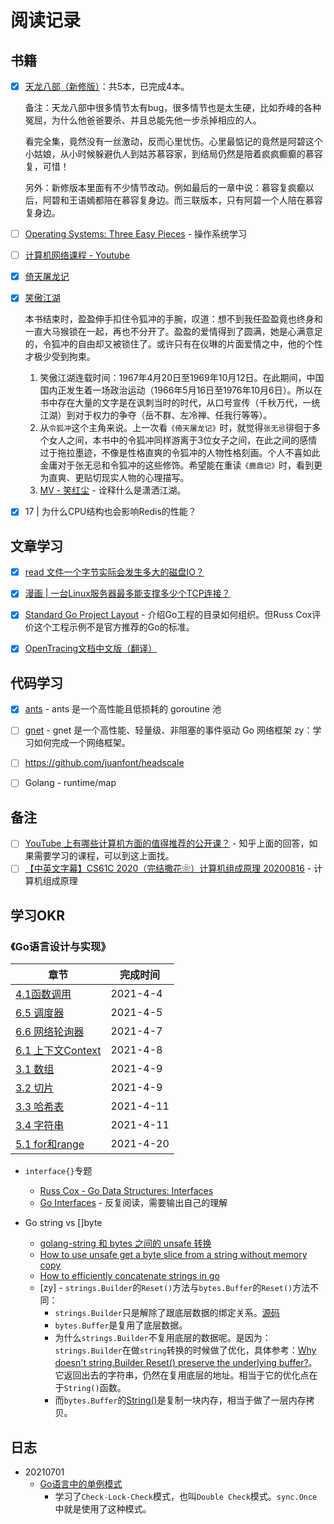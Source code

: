 # 阅读记录

## 书籍

- [x] [天龙八部（新修版）](https://book.douban.com/subject/26322283/)：共5本，已完成4本。

  备注：天龙八部中很多情节太有bug，很多情节也是太生硬，比如乔峰的各种冤屈，为什么他爸爸要杀、并且总能先他一步杀掉相应的人。
  
  看完全集，竟然没有一丝激动，反而心里忧伤。心里最惦记的竟然是阿碧这个小姑娘，从小时候躲避仇人到姑苏慕容家，到结局仍然是陪着疯疯癫癫的慕容复，可惜！
  
  另外：新修版本里面有不少情节改动。例如最后的一章中说：慕容复疯癫以后，阿碧和王语嫣都陪在慕容复身边。而三联版本，只有阿碧一个人陪在慕容复身边。

- [ ] [Operating Systems: Three Easy Pieces](https://pages.cs.wisc.edu/~remzi/OSTEP/) - 操作系统学习

- [ ] [计算机网络课程 - Youtube](https://www.youtube.com/watch?v=XaGXPObx2Gs&list=PLowKtXNTBypH19whXTVoG3oKSuOcw_XeW)

- [x] [倚天屠龙记](https://book.douban.com/subject/1070851/)

- [x] [笑傲江湖](https://book.douban.com/subject/1002299/)

  本书结束时，盈盈伸手扣住令狐冲的手腕，叹道：想不到我任盈盈竟也终身和一直大马猴锁在一起，再也不分开了。盈盈的爱情得到了圆满，她是心满意足的，令狐冲的自由却又被锁住了。或许只有在仪琳的片面爱情之中，他的个性才极少受到拘束。

  1. 笑傲江湖连载时间：1967年4月20日至1969年10月12日。在此期间，中国国内正发生着一场政治运动（1966年5月16日至1976年10月6日）。所以在书中存在大量的文字是在讽刺当时的时代，从口号宣传（千秋万代，一统江湖）到对于权力的争夺（岳不群、左冷禅、任我行等等）。
  2. 从`令狐冲`这个主角来说。上一次看`《倚天屠龙记》`时，就觉得`张无忌`徘徊于多个女人之间，本书中的令狐冲同样游离于3位女子之间，在此之间的感情过于拖拉墨迹，不像是性格直爽的令狐冲的人物性格刻画。个人不喜如此金庸对于张无忌和令狐冲的这些修饰。希望能在重读`《鹿鼎记》`时，看到更为直爽、更贴切现实人物的心理描写。
  3. [MV - 笑红尘](https://www.bilibili.com/video/BV1xs411x7Nm?from=search&seid=8350225411898089717) - 诠释什么是潇洒江湖。

- [x] 17 | 为什么CPU结构也会影响Redis的性能？

## 文章学习

- [x] [read 文件一个字节实际会发生多大的磁盘IO？](https://mp.weixin.qq.com/s/vekemOfUHBjZSy3uXb49Rw)
- [x] [漫画 | 一台Linux服务器最多能支撑多少个TCP连接？](https://mp.weixin.qq.com/s/Lkyj42NtvqEj63DoCY5btQ)
- [x] [Standard Go Project Layout](https://github.com/golang-standards/project-layout/blob/master/README_zh.md) - 介绍Go工程的目录如何组织。但Russ Cox评价这个工程示例不是官方推荐的Go的标准。
- [x] [OpenTracing文档中文版（翻译）](https://wu-sheng.gitbooks.io/opentracing-io/content/)



## 代码学习

- [x] [ants](https://github.com/panjf2000/ants) - ants 是一个高性能且低损耗的 goroutine 池
- [ ] [gnet](https://github.com/panjf2000/gnet) - gnet 是一个高性能、轻量级、非阻塞的事件驱动 Go 网络框架
  zy：学习如何完成一个网络框架。
- [ ] https://github.com/juanfont/headscale
- [ ] Golang - runtime/map


## 备注

- [ ] [YouTube 上有哪些计算机方面的值得推荐的公开课？](https://www.zhihu.com/question/49071324) - 知乎上面的回答，如果需要学习的课程，可以到这上面找。
- [ ] [【中英文字幕】CS61C 2020（完结撒花❀）计算机组成原理 20200816](https://www.bilibili.com/video/BV1fC4y147iZ) - 计算机组成原理

## 学习OKR

### 《Go语言设计与实现》

| 章节                                                         | 完成时间  |
| ------------------------------------------------------------ | --------- |
| [4.1函数调用](https://draveness.me/golang/docs/part2-foundation/ch04-basic/golang-function-call/) | 2021-4-4  |
| [6.5 调度器](https://draveness.me/golang/docs/part3-runtime/ch06-concurrency/golang-goroutine/) | 2021-4-5  |
| [6.6 网络轮询器](https://draveness.me/golang/docs/part3-runtime/ch06-concurrency/golang-netpoller/) | 2021-4-7  |
| [6.1 上下文Context](https://draveness.me/golang/docs/part3-runtime/ch06-concurrency/golang-context/) | 2021-4-8  |
| [3.1 数组](https://draveness.me/golang/docs/part2-foundation/ch03-datastructure/golang-array/) | 2021-4-9  |
| [3.2 切片](https://draveness.me/golang/docs/part2-foundation/ch03-datastructure/golang-array-and-slice/) | 2021-4-9  |
| [3.3 哈希表](https://draveness.me/golang/docs/part2-foundation/ch03-datastructure/golang-hashmap/) | 2021-4-11 |
| [3.4 字符串](https://draveness.me/golang/docs/part2-foundation/ch03-datastructure/golang-string/) | 2021-4-11 |
| [5.1 for和range](https://draveness.me/golang/docs/part2-foundation/ch05-keyword/golang-for-range/) | 2021-4-20 |

- `interface{}`专题
  - [Russ Cox - Go Data Structures: Interfaces](https://research.swtch.com/interfaces)
  - [Go Interfaces](https://www.airs.com/blog/archives/277) - 反复阅读，需要输出自己的理解

- Go string vs []byte

  - [golang-string 和 bytes 之间的 unsafe 转换](https://jaycechant.info/2019/golang-unsafe-cast-between-string-and-bytes/)
  - [How to use unsafe get a byte slice from a string without memory copy](https://stackoverflow.com/questions/59209493/how-to-use-unsafe-get-a-byte-slice-from-a-string-without-memory-copy)
  - [How to efficiently concatenate strings in go](https://stackoverflow.com/questions/1760757/how-to-efficiently-concatenate-strings-in-go)
  - [zy] - `strings.Builder`的`Reset()`方法与`bytes.Buffer`的`Reset()`方法不同：
    - `strings.Builder`只是解除了跟底层数据的绑定关系。[源码](https://golang.org/src/strings/builder.go#L60)
    - `bytes.Buffer`是复用了底层数据。
    - 为什么`strings.Builder`不复用底层的数据呢。是因为：`strings.Builder`在做`string`转换的时候做了优化，具体参考：[Why doesn't string.Builder Reset() preserve the underlying buffer?](https://stackoverflow.com/questions/61515086/why-doesn-t-string-builder-reset-preserve-the-underlying-buffer)。它返回出去的字符串，仍然在复用底层的地址。相当于它的优化点在于`String()`函数。
    - 而`bytes.Buffer`的[String()](https://golang.org/src/bytes/buffer.go?s=2382:2414#L50)是复制一块内存，相当于做了一层内存拷贝。



## 日志



- 20210701
  - [Go语言中的单例模式](https://www.liwenzhou.com/posts/Go/singleton_in_go/)
    - 学习了`Check-Lock-Check`模式，也叫`Double Check`模式。`sync.Once`中就是使用了这种模式。
